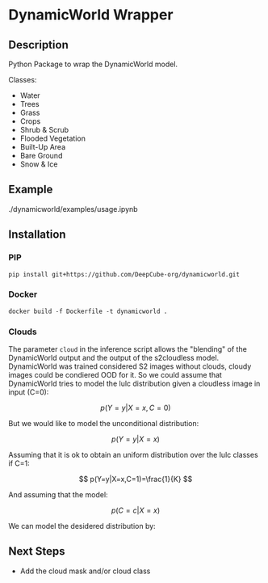 # DynamicWorld Wrapper

## Description

Python Package to wrap the DynamicWorld model.

Classes:

- Water
- Trees
- Grass
- Crops
- Shrub & Scrub
- Flooded Vegetation
- Built-Up Area
- Bare Ground
- Snow & Ice

## Example

./dynamicworld/examples/usage.ipynb

## Installation

### PIP
```
pip install git+https://github.com/DeepCube-org/dynamicworld.git
```

### Docker
```
docker build -f Dockerfile -t dynamicworld .
```
### Clouds

The parameter ```cloud``` in the inference script allows the "blending" of the DynamicWorld output and the output of the s2cloudless model. 
DynamicWorld was trained considered S2 images without clouds, cloudy images could be condiered OOD for it. 
So we could assume that DynamicWorld tries to model the lulc distribution given a cloudless image in input (C=0):

$$
p(Y=y|X=x, C=0)
$$

But we would like to model the unconditional distribution:

$$
p(Y=y|X=x)
$$

Assuming that it is ok to obtain an uniform distribution over the lulc classes if C=1:

$$
p(Y=y|X=x,C=1)=\frac{1}{K}
$$

And assuming that the model:

$$
p(C=c|X=x)
$$

We can model the desidered distribution by:



## Next Steps

- Add the cloud mask and/or cloud class
